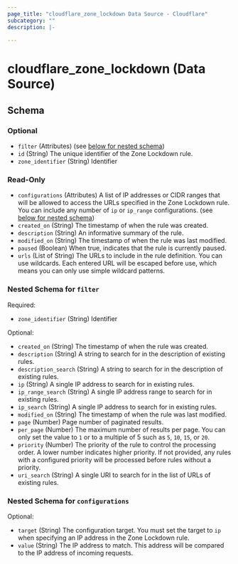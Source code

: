 ```yaml
---
page_title: "cloudflare_zone_lockdown Data Source - Cloudflare"
subcategory: ""
description: |-
  
---
```


# cloudflare_zone_lockdown (Data Source)




<!-- schema generated by tfplugindocs -->
## Schema

### Optional

- `filter` (Attributes) (see [below for nested schema](#nestedatt--filter))
- `id` (String) The unique identifier of the Zone Lockdown rule.
- `zone_identifier` (String) Identifier

### Read-Only

- `configurations` (Attributes) A list of IP addresses or CIDR ranges that will be allowed to access the URLs specified in the Zone Lockdown rule. You can include any number of `ip` or `ip_range` configurations. (see [below for nested schema](#nestedatt--configurations))
- `created_on` (String) The timestamp of when the rule was created.
- `description` (String) An informative summary of the rule.
- `modified_on` (String) The timestamp of when the rule was last modified.
- `paused` (Boolean) When true, indicates that the rule is currently paused.
- `urls` (List of String) The URLs to include in the rule definition. You can use wildcards. Each entered URL will be escaped before use, which means you can only use simple wildcard patterns.

<a id="nestedatt--filter"></a>
### Nested Schema for `filter`

Required:

- `zone_identifier` (String) Identifier

Optional:

- `created_on` (String) The timestamp of when the rule was created.
- `description` (String) A string to search for in the description of existing rules.
- `description_search` (String) A string to search for in the description of existing rules.
- `ip` (String) A single IP address to search for in existing rules.
- `ip_range_search` (String) A single IP address range to search for in existing rules.
- `ip_search` (String) A single IP address to search for in existing rules.
- `modified_on` (String) The timestamp of when the rule was last modified.
- `page` (Number) Page number of paginated results.
- `per_page` (Number) The maximum number of results per page. You can only set the value to `1` or to a multiple of 5 such as `5`, `10`, `15`, or `20`.
- `priority` (Number) The priority of the rule to control the processing order. A lower number indicates higher priority. If not provided, any rules with a configured priority will be processed before rules without a priority.
- `uri_search` (String) A single URI to search for in the list of URLs of existing rules.


<a id="nestedatt--configurations"></a>
### Nested Schema for `configurations`

Optional:

- `target` (String) The configuration target. You must set the target to `ip` when specifying an IP address in the Zone Lockdown rule.
- `value` (String) The IP address to match. This address will be compared to the IP address of incoming requests.


